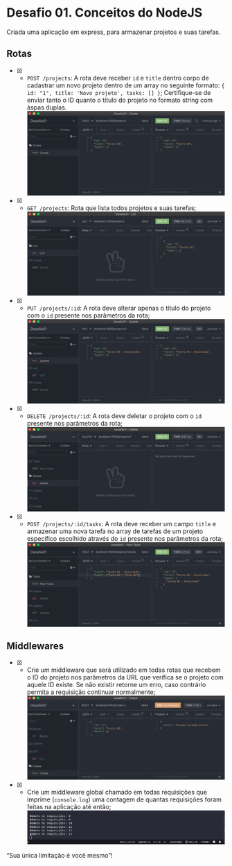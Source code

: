 # Desafio 01. Conceitos do NodeJS

Criada uma aplicação em express, para armazenar projetos e suas tarefas.

## Rotas

- [x] - `POST /projects`: A rota deve receber `id` e `title` dentro corpo de cadastrar um novo projeto dentro de um array no seguinte formato: `{ id: "1", title: 'Novo projeto', tasks: [] }`; Certifique-se de enviar tanto o ID quanto o título do projeto no formato string com àspas duplas.
![Desafio 01.](./demo/demoPost.png "demoPost")


- [x] - `GET /projects`: Rota que lista todos projetos e suas tarefas;
![Desafio 01.](./demo/demoList.png "demoList")

- [x] - `PUT /projects/:id`: A rota deve alterar apenas o título do projeto com o `id` presente nos parâmetros da rota;
![Desafio 01.](./demo/demoUpdate.png "demoUpdate")

- [x] - `DELETE /projects/:id`: A rota deve deletar o projeto com o `id` presente nos parâmetros da rota;
![Desafio 01.](./demo/demoDelete.png "demoDelete")

- [x] - `POST /projects/:id/tasks`: A rota deve receber um campo `title` e armazenar uma nova tarefa no array de tarefas de um projeto específico escolhido através do `id` presente nos parâmetros da rota;
![Desafio 01.](./demo/demoPostTasks.png "demoPostTasks")


## Middlewares

- [x] - Crie um middleware que será utilizado em todas rotas que recebem o ID do projeto nos parâmetros da URL que verifica se o projeto com aquele ID existe. Se não existir retorne um erro, caso contrário permita a requisição continuar normalmente;
![Desafio 01.](./demo/demoTestNewProjectExist.png "demoTestNewProjectExist")

- [x] - Crie um middleware global chamado em todas requisições que imprime (`console.log`) uma contagem de quantas requisições foram feitas na aplicação até então;
![Desafio 01.](./demo/demoRequisicoes.png "demoRequisicoes")

“Sua única limitação é você mesmo”!